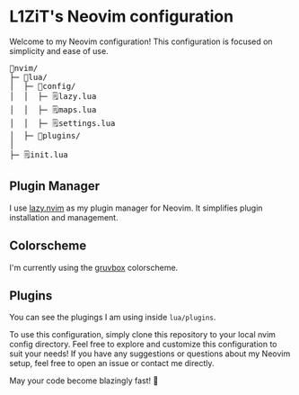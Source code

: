 # L1ZiT's Neovim configuration

Welcome to my Neovim configuration!
This configuration is focused on simplicity and ease of use.

<pre>
📂nvim/
├─ 📂lua/
│  ├─ 📂config/
│  │  ├─ 🗒️lazy.lua
│  │  ├─ 🗒️maps.lua
│  │  ├─ 🗒️settings.lua
│  ├─ 📂plugins/
│ 
├─ 🗒️init.lua
</pre>

## Plugin Manager

I use [lazy.nvim](https://github.com/folke/lazy.nvim) as my plugin manager for Neovim. It simplifies plugin installation and management.

## Colorscheme

I'm currently using the [gruvbox](https://github.com/ellisonleao/gruvbox.nvim) colorscheme.

## Plugins

You can see the plugings I am using inside `lua/plugins`.

To use this configuration, simply clone this repository to your local nvim config directory.
Feel free to explore and customize this configuration to suit your needs!
If you have any suggestions or questions about my Neovim setup, feel free to open an issue or contact me directly.

May your code become blazingly fast! 🚀
